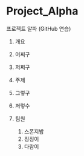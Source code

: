 # Project_Alpha
프로젝트 알파 (GitHub 연습)

1. 개요
  1. 어쩌구
  1. 저쩌구

1. 주제
  1. 그렇구
  1. 저렇수
  
1. 팀원
   1. 스폰지밥
   1. 징징이
   1. 다람이
  
